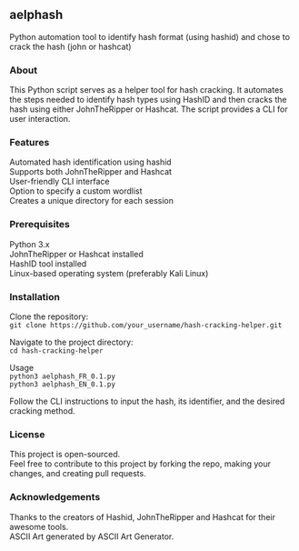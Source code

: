 ## aelphash 

Python automation tool to identify hash format (using hashid) and chose to crack the hash (john or hashcat)

### About
This Python script serves as a helper tool for hash cracking. It automates the steps needed to identify hash types     using HashID and then cracks the hash using either JohnTheRipper or Hashcat. The script provides a CLI for user        interaction.  

### Features
Automated hash identification using hashid  
Supports both JohnTheRipper and Hashcat  
User-friendly CLI interface  
Option to specify a custom wordlist  
Creates a unique directory for each session  

### Prerequisites
Python 3.x  
JohnTheRipper or Hashcat installed  
HashID tool installed  
Linux-based operating system (preferably Kali Linux)  

### Installation
Clone the repository:  
`git clone https://github.com/your_username/hash-cracking-helper.git`  

Navigate to the project directory:  
`cd hash-cracking-helper`   

Usage  
`python3 aelphash_FR_0.1.py`  
`python3 aelphash_EN_0.1.py`  

Follow the CLI instructions to input the hash, its identifier, and the desired cracking method.  

### License
This project is open-sourced.  
Feel free to contribute to this project by forking the repo, making your changes, and creating pull requests.

### Acknowledgements
Thanks to the creators of Hashid, JohnTheRipper and Hashcat for their awesome tools.  
ASCII Art generated by ASCII Art Generator.

